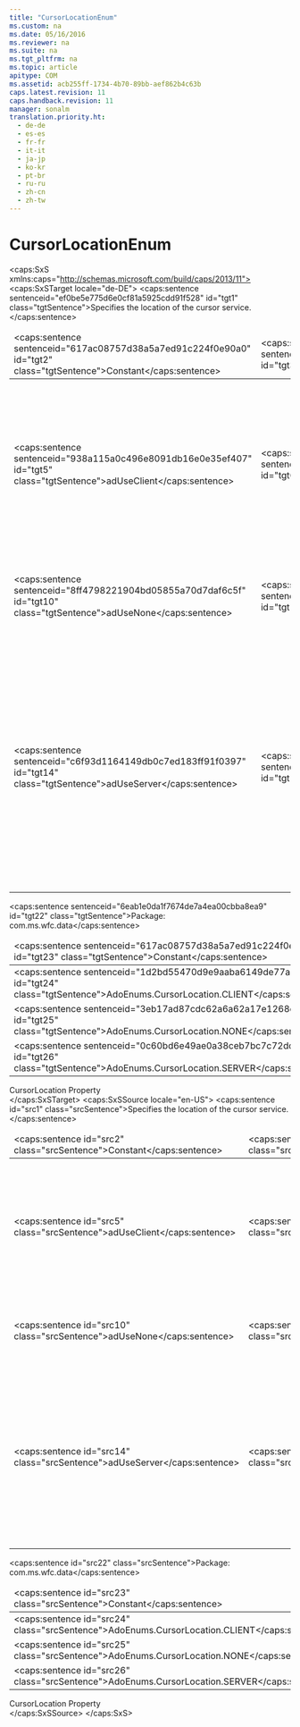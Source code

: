 ```yaml
---
title: "CursorLocationEnum"
ms.custom: na
ms.date: 05/16/2016
ms.reviewer: na
ms.suite: na
ms.tgt_pltfrm: na
ms.topic: article
apitype: COM
ms.assetid: acb255ff-1734-4b70-89bb-aef862b4c63b
caps.latest.revision: 11
caps.handback.revision: 11
manager: sonalm
translation.priority.ht: 
  - de-de
  - es-es
  - fr-fr
  - it-it
  - ja-jp
  - ko-kr
  - pt-br
  - ru-ru
  - zh-cn
  - zh-tw
---
```

# CursorLocationEnum
<?xml version="1.0" encoding="utf-8"?>
<caps:SxS xmlns:caps="http://schemas.microsoft.com/build/caps/2013/11">
  <caps:SxSTarget locale="de-DE">
    <developerReferenceWithoutSyntaxDocument xsi:schemaLocation="http://ddue.schemas.microsoft.com/authoring/2003/5 http://dduestorage.blob.core.windows.net/ddueschema/developer.xsd" xmlns="http://ddue.schemas.microsoft.com/authoring/2003/5" xmlns:xlink="http://www.w3.org/1999/xlink" xmlns:xsi="http://www.w3.org/2001/XMLSchema-instance">
      <introduction>
        <para>
          <caps:sentence sentenceid="ef0be5e775d6e0cf81a5925cdd91f528" id="tgt1" class="tgtSentence">Specifies the location of the cursor service.</caps:sentence>
        </para>
        <table>
          <thead>
            <tr>
              <TD>
                <para>
                  <caps:sentence sentenceid="617ac08757d38a5a7ed91c224f0e90a0" id="tgt2" class="tgtSentence">Constant</caps:sentence>
                </para>
              </TD>
              <TD>
                <para>
                  <caps:sentence sentenceid="2063c1608d6e0baf80249c42e2be5804" id="tgt3" class="tgtSentence">Value</caps:sentence>
                </para>
              </TD>
              <TD>
                <para>
                  <caps:sentence sentenceid="67daf92c833c41c95db874e18fcb2786" id="tgt4" class="tgtSentence">Description</caps:sentence>
                </para>
              </TD>
            </tr>
          </thead>
          <tbody>
            <tr>
              <TD>
                <para>
                  <legacyBold>
                    <caps:sentence sentenceid="938a115a0c496e8091db16e0e35ef407" id="tgt5" class="tgtSentence">adUseClient</caps:sentence>
                  </legacyBold>
                </para>
              </TD>
              <TD>
                <para>
                  <caps:sentence sentenceid="eccbc87e4b5ce2fe28308fd9f2a7baf3" id="tgt6" class="tgtSentence">3</caps:sentence>
                </para>
              </TD>
              <TD>
                <para>
                  <caps:sentence sentenceid="9a261ae63a1d61c9d4012308194c5c2c" id="tgt7" class="tgtSentence">Uses client-side cursors supplied by a local cursor library.</caps:sentence>
                  <caps:sentence sentenceid="81b8ada712cab960b4e9d5f481d77672" id="tgt8" class="tgtSentence"> Local cursor services often will allow many features that driver-supplied cursors may not, so using this setting may provide an advantage with respect to features that will be enabled.</caps:sentence>
                  <caps:sentence sentenceid="bb8b3136e8f6c422328b5f6c7eda0243" id="tgt9" class="tgtSentence"> For backward compatibility, the synonym <legacyBold>adUseClientBatch</legacyBold> is also supported.</caps:sentence>
                </para>
              </TD>
            </tr>
            <tr>
              <TD>
                <para>
                  <legacyBold>
                    <caps:sentence sentenceid="8ff4798221904bd05855a70d7daf6c5f" id="tgt10" class="tgtSentence">adUseNone</caps:sentence>
                  </legacyBold>
                </para>
              </TD>
              <TD>
                <para>
                  <caps:sentence sentenceid="c4ca4238a0b923820dcc509a6f75849b" id="tgt11" class="tgtSentence">1</caps:sentence>
                </para>
              </TD>
              <TD>
                <para>
                  <caps:sentence sentenceid="548cdbb45071ef06eae3643df96325c1" id="tgt12" class="tgtSentence">Does not use cursor services.</caps:sentence>
                  <caps:sentence sentenceid="edbd135d04a914ccb9f8232beb9f3950" id="tgt13" class="tgtSentence"> (This constant is obsolete and appears solely for the sake of backward compatibility.)</caps:sentence>
                </para>
              </TD>
            </tr>
            <tr>
              <TD>
                <para>
                  <legacyBold>
                    <caps:sentence sentenceid="c6f93d1164149db0c7ed183ff91f0397" id="tgt14" class="tgtSentence">adUseServer</caps:sentence>
                  </legacyBold>
                </para>
              </TD>
              <TD>
                <para>
                  <caps:sentence sentenceid="c81e728d9d4c2f636f067f89cc14862c" id="tgt15" class="tgtSentence">2</caps:sentence>
                </para>
              </TD>
              <TD>
                <para>
                  <caps:sentence sentenceid="f2519f5b2ce0ab7912c13b0af6ebf9f2" id="tgt16" class="tgtSentence">Default.</caps:sentence>
                  <caps:sentence sentenceid="8195c2dbd295ccfb81ad2b5fd9da4a0d" id="tgt17" class="tgtSentence"> Uses cursors supplied by the data provider or driver.</caps:sentence>
                  <caps:sentence sentenceid="cb34782100985a0ea24953c0bc142904" id="tgt18" class="tgtSentence"> These cursors are sometimes very flexible and allow for additional sensitivity to changes others make to the data source.</caps:sentence>
                  <caps:sentence sentenceid="6d7ad8f3990f1ff1af03e0abc3bb58d0" id="tgt19" class="tgtSentence"> However, some features of the <link xlink:href="1ac3bd9b-2d45-4cc8-88ec-bd8a218cfb49">The Microsoft Cursor Service for OLE DB</link>, such as disassociated</caps:sentence>
                </para>
                <para>
                  <caps:sentence sentenceid="a97e897806478e630816e28926eb82a9" id="tgt20" class="tgtSentence">
                    <legacyLink xlink:href="ede1415f-c3df-4cc5-a05b-2576b2b84b60">Recordset</legacyLink> objects, cannot be simulated with server-side cursors and these features will be unavailable with this setting.</caps:sentence>
                </para>
              </TD>
            </tr>
          </tbody>
        </table>
      </introduction>
      <section>
        <title>
          <caps:sentence sentenceid="a6dc3038423486f2c8833a3eba25ddab" id="tgt21" class="tgtSentence">ADO/WFC Equivalent</caps:sentence>
        </title>
        <content>
          <para>
            <caps:sentence sentenceid="6eab1e0da1f7674de7a4ea00cbba8ea9" id="tgt22" class="tgtSentence">Package: <legacyBold>com.ms.wfc.data</legacyBold></caps:sentence>
          </para>
          <table>
            <thead>
              <tr>
                <TD>
                  <para>
                    <caps:sentence sentenceid="617ac08757d38a5a7ed91c224f0e90a0" id="tgt23" class="tgtSentence">Constant</caps:sentence>
                  </para>
                </TD>
              </tr>
            </thead>
            <tbody>
              <tr>
                <TD>
                  <para>
                    <caps:sentence sentenceid="1d2bd55470d9e9aaba6149de77ab6ab5" id="tgt24" class="tgtSentence">AdoEnums.CursorLocation.CLIENT</caps:sentence>
                  </para>
                </TD>
              </tr>
              <tr>
                <TD>
                  <para>
                    <caps:sentence sentenceid="3eb17ad87cdc62a6a62a17e1268e23fd" id="tgt25" class="tgtSentence">AdoEnums.CursorLocation.NONE</caps:sentence>
                  </para>
                </TD>
              </tr>
              <tr>
                <TD>
                  <para>
                    <caps:sentence sentenceid="0c60bd6e49ae0a38ceb7bc7c72dcc2ba" id="tgt26" class="tgtSentence">AdoEnums.CursorLocation.SERVER</caps:sentence>
                  </para>
                </TD>
              </tr>
            </tbody>
          </table>
        </content>
      </section>
      <section>
        <title>
          <caps:sentence sentenceid="2f342d3be839cc5b67ae0de7d404b8e6" id="tgt27" class="tgtSentence">Applies To</caps:sentence>
        </title>
        <content>
          <para>
            <link xlink:href="39c8d86e-7ee9-4182-be5e-aad5ce952f84">CursorLocation Property</link>
          </para>
        </content>
      </section>
      <relatedTopics></relatedTopics>
    </developerReferenceWithoutSyntaxDocument>
  </caps:SxSTarget>
  <caps:SxSSource locale="en-US">
    <developerReferenceWithoutSyntaxDocument xsi:schemaLocation="http://ddue.schemas.microsoft.com/authoring/2003/5 http://dduestorage.blob.core.windows.net/ddueschema/developer.xsd" xmlns="http://ddue.schemas.microsoft.com/authoring/2003/5" xmlns:xlink="http://www.w3.org/1999/xlink" xmlns:xsi="http://www.w3.org/2001/XMLSchema-instance">
      <introduction>
        <para>
          <caps:sentence id="src1" class="srcSentence">Specifies the location of the cursor service.</caps:sentence>
        </para>
        <table>
          <thead>
            <tr>
              <TD>
                <para>
                  <caps:sentence id="src2" class="srcSentence">Constant</caps:sentence>
                </para>
              </TD>
              <TD>
                <para>
                  <caps:sentence id="src3" class="srcSentence">Value</caps:sentence>
                </para>
              </TD>
              <TD>
                <para>
                  <caps:sentence id="src4" class="srcSentence">Description</caps:sentence>
                </para>
              </TD>
            </tr>
          </thead>
          <tbody>
            <tr>
              <TD>
                <para>
                  <legacyBold>
                    <caps:sentence id="src5" class="srcSentence">adUseClient</caps:sentence>
                  </legacyBold>
                </para>
              </TD>
              <TD>
                <para>
                  <caps:sentence id="src6" class="srcSentence">3</caps:sentence>
                </para>
              </TD>
              <TD>
                <para>
                  <caps:sentence id="src7" class="srcSentence">Uses client-side cursors supplied by a local cursor library.</caps:sentence>
                  <caps:sentence id="src8" class="srcSentence"> Local cursor services often will allow many features that driver-supplied cursors may not, so using this setting may provide an advantage with respect to features that will be enabled.</caps:sentence>
                  <caps:sentence id="src9" class="srcSentence"> For backward compatibility, the synonym <legacyBold>adUseClientBatch</legacyBold> is also supported.</caps:sentence>
                </para>
              </TD>
            </tr>
            <tr>
              <TD>
                <para>
                  <legacyBold>
                    <caps:sentence id="src10" class="srcSentence">adUseNone</caps:sentence>
                  </legacyBold>
                </para>
              </TD>
              <TD>
                <para>
                  <caps:sentence id="src11" class="srcSentence">1</caps:sentence>
                </para>
              </TD>
              <TD>
                <para>
                  <caps:sentence id="src12" class="srcSentence">Does not use cursor services.</caps:sentence>
                  <caps:sentence id="src13" class="srcSentence"> (This constant is obsolete and appears solely for the sake of backward compatibility.)</caps:sentence>
                </para>
              </TD>
            </tr>
            <tr>
              <TD>
                <para>
                  <legacyBold>
                    <caps:sentence id="src14" class="srcSentence">adUseServer</caps:sentence>
                  </legacyBold>
                </para>
              </TD>
              <TD>
                <para>
                  <caps:sentence id="src15" class="srcSentence">2</caps:sentence>
                </para>
              </TD>
              <TD>
                <para>
                  <caps:sentence id="src16" class="srcSentence">Default.</caps:sentence>
                  <caps:sentence id="src17" class="srcSentence"> Uses cursors supplied by the data provider or driver.</caps:sentence>
                  <caps:sentence id="src18" class="srcSentence"> These cursors are sometimes very flexible and allow for additional sensitivity to changes others make to the data source.</caps:sentence>
                  <caps:sentence id="src19" class="srcSentence"> However, some features of the <link xlink:href="1ac3bd9b-2d45-4cc8-88ec-bd8a218cfb49">The Microsoft Cursor Service for OLE DB</link>, such as disassociated</caps:sentence>
                </para>
                <para>
                  <caps:sentence id="src20" class="srcSentence">
                    <legacyLink xlink:href="ede1415f-c3df-4cc5-a05b-2576b2b84b60">Recordset</legacyLink> objects, cannot be simulated with server-side cursors and these features will be unavailable with this setting.</caps:sentence>
                </para>
              </TD>
            </tr>
          </tbody>
        </table>
      </introduction>
      <section>
        <title>
          <caps:sentence id="src21" class="srcSentence">ADO/WFC Equivalent</caps:sentence>
        </title>
        <content>
          <para>
            <caps:sentence id="src22" class="srcSentence">Package: <legacyBold>com.ms.wfc.data</legacyBold></caps:sentence>
          </para>
          <table>
            <thead>
              <tr>
                <TD>
                  <para>
                    <caps:sentence id="src23" class="srcSentence">Constant</caps:sentence>
                  </para>
                </TD>
              </tr>
            </thead>
            <tbody>
              <tr>
                <TD>
                  <para>
                    <caps:sentence id="src24" class="srcSentence">AdoEnums.CursorLocation.CLIENT</caps:sentence>
                  </para>
                </TD>
              </tr>
              <tr>
                <TD>
                  <para>
                    <caps:sentence id="src25" class="srcSentence">AdoEnums.CursorLocation.NONE</caps:sentence>
                  </para>
                </TD>
              </tr>
              <tr>
                <TD>
                  <para>
                    <caps:sentence id="src26" class="srcSentence">AdoEnums.CursorLocation.SERVER</caps:sentence>
                  </para>
                </TD>
              </tr>
            </tbody>
          </table>
        </content>
      </section>
      <section>
        <title>
          <caps:sentence id="src27" class="srcSentence">Applies To</caps:sentence>
        </title>
        <content>
          <para>
            <link xlink:href="39c8d86e-7ee9-4182-be5e-aad5ce952f84">CursorLocation Property</link>
          </para>
        </content>
      </section>
      <relatedTopics></relatedTopics>
    </developerReferenceWithoutSyntaxDocument>
  </caps:SxSSource>
</caps:SxS>